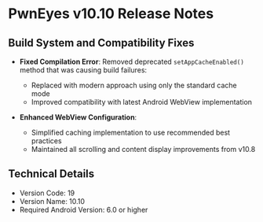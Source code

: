 # PwnEyes v10.10 Release Notes

## Build System and Compatibility Fixes

- **Fixed Compilation Error**: Removed deprecated `setAppCacheEnabled()` method that was causing build failures:
  - Replaced with modern approach using only the standard cache mode
  - Improved compatibility with latest Android WebView implementation

- **Enhanced WebView Configuration**:
  - Simplified caching implementation to use recommended best practices
  - Maintained all scrolling and content display improvements from v10.8

## Technical Details

- Version Code: 19
- Version Name: 10.10
- Required Android Version: 6.0 or higher
